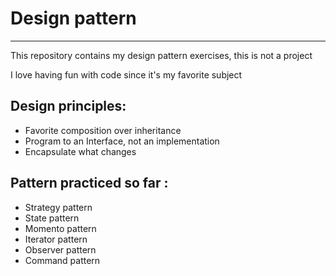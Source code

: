 <h1>Design pattern</h1>
<hr/>

<p>This repository contains my design pattern exercises, this is not a project</p>
<p>I love having fun with code since it's my favorite subject</p>

<h2>Design principles: </h2>

<p>
<ul>
<li>Favorite composition over inheritance</li>
<li>Program to an Interface, not an implementation</li>
<li>Encapsulate what changes</li>
</ul>

<h2>Pattern practiced so far :</h2>
<ul>
<li>Strategy pattern</li>
<li>State pattern</li>
<li>Momento pattern</li>
<li>Iterator pattern</li>
<li>Observer pattern</li>
<li>Command pattern</li>
</ul>